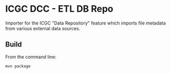 ICGC DCC - ETL DB Repo
===

Importer for the ICGC "Data Repository" feature which imports file metadata from various external data sources.


Build
---

From the command line:

	mvn package


